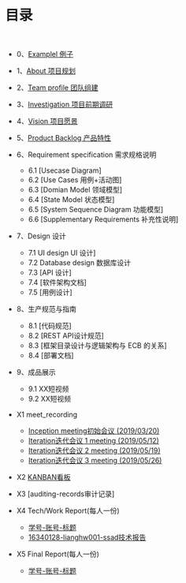 ﻿---
layout: default
---

# [](#TOC)目录

&nbsp;&nbsp; 

* 0、[Examplel 例子](doc/00-Example)
* 1、[About 项目规划](doc/01-About)
* 2、[Team profile 团队组建](doc/02-Team-profile)
* 3、[Investigation 项目前期调研](doc/03-Investigation)
* 4、[Vision 项目愿景](doc/04-product-vision)
* 5、[Product Backlog 产品特性](doc/05-Product-Backlog)
* 6、Requirement specification 需求规格说明
    - 6.1 [Usecase Diagram]
    - 6.2 [Use Cases 用例+活动图]
    - 6.3 [Domian Model 领域模型]
    - 6.4 [State Model 状态模型]
    - 6.5 [System Sequence Diagram 功能模型]
    - 6.6 [Supplementary Requirements 补充性说明]
* 7、Design 设计
    - 7.1 UI design UI 设计]
    - 7.2 Database design 数据库设计
    - 7.3 [API 设计]
    - 7.4 [软件架构文档]
    - 7.5 [用例设计]
* 8、生产规范与指南
    - 8.1 [代码规范]
    - 8.2 [REST API设计规范]
    - 8.3 [框架目录设计与逻辑架构与 ECB 的关系]
    - 8.4 [部署文档]
* 9、成品展示
    - 9.1 XX短视频
    - 9.2 XX短视频
* X1 meet_recording
    - [Inception meeting初始会议 (2019/03/20)](doc/MeetingRecord_01)
    - [Iteration迭代会议 1 meeting (2019/05/12)](doc/MeetingRecord_02)
    - [Iteration迭代会议 2 meeting (2019/05/19)](doc/MeetingRecord_03)
    - [Iteration迭代会议 3 meeting (2019/05/26)](doc/MeetingRecord_04)
    
* X2 [KANBAN看板](https://github.com/orgs/ssad2019/projects/1)
* X3 [auditing-records审计记录]
* X4 Tech/Work Report(每人一份)
    - [学号-账号-标题](网页)
    - [16340128-lianghw001-ssad技术报告](https://www.baidu.com/s?wd=ssad技术报告例子)
* X5 Final Report(每人一份)
    - [学号-账号-标题](网页)

